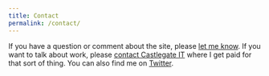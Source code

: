 ```yaml
---
title: Contact
permalink: /contact/
---
```


If you have a question or comment about the site, please [let me know](mailto:hello@johnhughesweb.co.uk). If you want to talk about work, please [contact Castlegate IT](http://www.castlegateit.co.uk/contact/) where I get paid for that sort of thing. You can also find me on [Twitter](https://twitter.com/johnkhughes).
